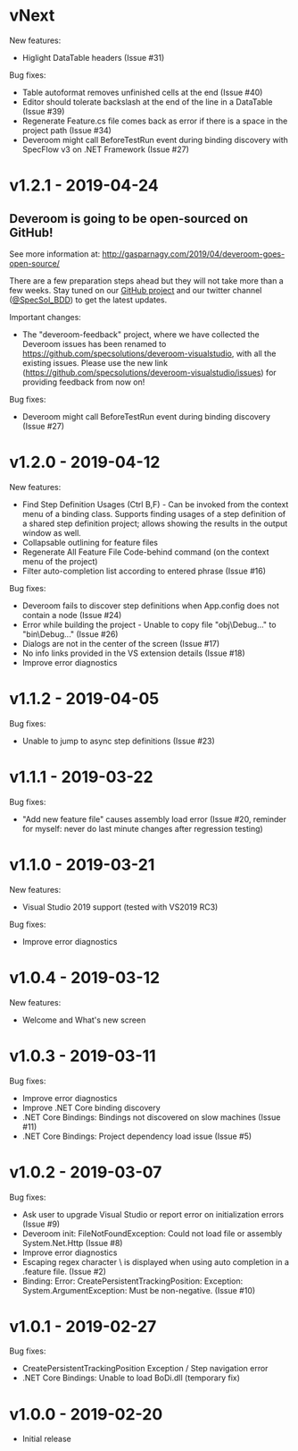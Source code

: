 # vNext

New features:

* Higlight DataTable headers (Issue #31)

Bug fixes:

* Table autoformat removes unfinished cells at the end (Issue #40)
* Editor should tolerate backslash at the end of the line in a DataTable (Issue #39)
* Regenerate Feature.cs file comes back as error if there is a space in the project path (Issue #34)
* Deveroom might call BeforeTestRun event during binding discovery with SpecFlow v3 on .NET Framework (Issue #27)

# v1.2.1 - 2019-04-24

## Deveroom is going to be open-sourced on GitHub!

See more information at: http://gasparnagy.com/2019/04/deveroom-goes-open-source/

There are a few preparation steps ahead but they will not take more than a few weeks. Stay tuned on our [GitHub project](https://github.com/specsolutions/deveroom-visualstudio) and our twitter channel ([@SpecSol_BDD](https://twitter.com/SpecSol_BDD)) to get the latest updates.

Important changes: 

* The "deveroom-feedback" project, where we have collected the Deveroom issues has been renamed to https://github.com/specsolutions/deveroom-visualstudio, with all the existing issues. Please use the new link (https://github.com/specsolutions/deveroom-visualstudio/issues) for providing feedback from now on!

Bug fixes:

* Deveroom might call BeforeTestRun event during binding discovery (Issue #27)

# v1.2.0 - 2019-04-12

New features:

* Find Step Definition Usages (Ctrl B,F) - Can be invoked from the context menu of a binding class. Supports finding usages of 
  a step definition of a shared step definition project; allows showing the results in the output window as well.
* Collapsable outlining for feature files
* Regenerate All Feature File Code-behind command (on the context menu of the project)
* Filter auto-completion list according to entered phrase (Issue #16)

Bug fixes:

* Deveroom fails to discover step definitions when App.config does not contain a <specFlow> node (Issue #24)
* Error while building the project - Unable to copy file "obj\Debug\..." to "bin\Debug\..." (Issue #26)
* Dialogs are not in the center of the screen (Issue #17)
* No info links provided in the VS extension details (Issue #18)
* Improve error diagnostics

# v1.1.2 - 2019-04-05

Bug fixes:

* Unable to jump to async step definitions (Issue #23)

# v1.1.1 - 2019-03-22

Bug fixes:

* "Add new feature file" causes assembly load error (Issue #20, reminder for myself: never do last minute changes after regression testing)

# v1.1.0 - 2019-03-21

New features:

* Visual Studio 2019 support (tested with VS2019 RC3)

Bug fixes:

* Improve error diagnostics

# v1.0.4 - 2019-03-12

New features:

* Welcome and What's new screen

# v1.0.3 - 2019-03-11

Bug fixes:

* Improve error diagnostics
* Improve .NET Core binding discovery
* .NET Core Bindings: Bindings not discovered on slow machines (Issue #11)
* .NET Core Bindings: Project dependency load issue (Issue #5)

# v1.0.2 - 2019-03-07

Bug fixes:

* Ask user to upgrade Visual Studio or report error on initialization errors (Issue #9)
* Deveroom init: FileNotFoundException: Could not load file or assembly System.Net.Http (Issue #8)
* Improve error diagnostics
* Escaping regex character \ is displayed when using auto completion in a .feature file. (Issue #2)
* Binding: Error: CreatePersistentTrackingPosition: Exception: System.ArgumentException: Must be non-negative. (Issue #10)

# v1.0.1 - 2019-02-27

Bug fixes:

* CreatePersistentTrackingPosition Exception / Step navigation error
* .NET Core Bindings: Unable to load BoDi.dll (temporary fix)

# v1.0.0 - 2019-02-20

* Initial release